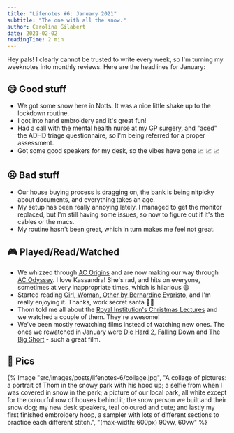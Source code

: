 ```yaml
---
title: "Lifenotes #6: January 2021"
subtitle: "The one with all the snow."
author: Carolina Gilabert
date: 2021-02-02
readingTime: 2 min
---
```


Hey pals! I clearly cannot be trusted to write every week, so I'm turning my weeknotes into monthly reviews. Here are the headlines for January:

## 😄 Good stuff

- We got some snow here in Notts. It was a nice little shake up to the lockdown routine.
- I got into hand embroidery and it's great fun!
- Had a call with the mental health nurse at my GP surgery, and "aced" the ADHD triage questionnaire, so I'm being referred for a proper assessment.
- Got some good speakers for my desk, so the vibes have gone 📈 📈 📈

## ☹️ Bad stuff

- Our house buying process is dragging on, the bank is being nitpicky about documents, and everything takes an age.
- My setup has been really annoying lately. I managed to get the monitor replaced, but I'm still having some issues, so now to figure out if it's the cables or the macs.
- My routine hasn't been great, which in turn makes me feel not great.

## 🎮 Played/Read/Watched

- We whizzed through [AC Origins](https://store.playstation.com/en-gb/product/EP0001-CUSA05625_00-GAMEACEMPIRE0000) and are now making our way through [AC Odyssey](https://store.playstation.com/en-gb/product/EP0001-CUSA09303_00-GAME000000000000). I love Kassandra! She's rad, and hits on everyone, sometimes at very inappropriate times, which is hilarious 😄
- Started reading [Girl, Woman, Other by Bernardine Evaristo](https://uk.bookshop.org/books/girl-woman-other-winner-of-the-booker-prize-2019/9780241984994), and I'm really enjoying it. Thanks, work secret santa 🙌🏼
- Thom told me all about the [Royal Institution's Christmas Lectures](https://www.bbc.co.uk/iplayer/episode/m000qpjk/royal-institution-christmas-lectures-2020-planet-earth-a-users-guide-1-engine-earth) and we watched a couple of them. They're awesome!
- We've been mostly rewatching films instead of watching new ones. The ones we rewatched in January were [Die Hard 2](https://www.imdb.com/title/tt0099423), [Falling Down](https://www.imdb.com/title/tt0106856) and [The Big Short](https://www.imdb.com/title/tt1596363) - such a great film.

## 📸 Pics

{% Image "src/images/posts/lifenotes-6/collage.jpg", "A collage of pictures: a portrait of Thom in the snowy park with his hood up; a selfie from when I was covered in snow in the park; a picture of our local park, all white except for the colourful row of houses behind it; the snow person we built and their snow dog; my new desk speakers, teal coloured and cute; and lastly my first finished embroidery hoop, a sampler with lots of different sections to practice each different stitch.", "(max-width: 600px) 90vw, 60vw" %}
